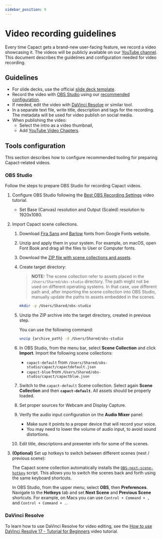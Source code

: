 ```yaml
---
sidebar_position: 9
---
```


# Video recording guidelines

Every time Capact gets a brand-new user-facing feature, we record a video showcasing it. The videos will be publicly available on our [YouTube channel](https://www.youtube.com/channel/UCajXtDttqVuZ_Bl7M3_qA8w).
This document describes the guidelines and configuration needed for video recording.

## Guidelines

- For slide decks, use the official [slide deck template](./slide-deck-template.md).
- Record the video with [OBS Studio](https://obsproject.com) using our [recommended configuration](#obs-studio).
- If needed, edit the video with [DaVinci Resolve](https://www.blackmagicdesign.com/products/davinciresolve/studio) or similar tool.
- In a separate text file, write title, description and tags for the recording. The metadata will be used for video publish on social media.
- When publishing the video:
    - Select the intro as a video thumbnail,
    - Add [YouTube Video Chapters](https://support.google.com/youtube/answer/9884579?hl=en).

## Tools configuration

This section describes how to configure recommended tooling for preparing Capact-related videos.

### OBS Studio

Follow the steps to prepare OBS Studio for recording Capact videos.

1. Configure OBS Studio following the [Best OBS Recording Settings](https://www.youtube.com/watch?v=RtDQDbPTd9E) video tutorial.

    - Set Base (Canvas) resolution and Output (Scaled) resolution to 1920x1080.

1. Import Capact scene collections.

    1. Download [Fira Sans](https://fonts.google.com/download?family=Fira%20Sans) and [Barlow](https://fonts.google.com/download?family=Barlow) fonts from Google Fonts website.
    1. Unzip and apply them in your system. For example, on macOS, open Font Book and drag all the files to User or Computer fonts.
    1. Download the [ZIP file with scene collections and assets](./assets/obs-studio-capact.zip).
    1. Create target directory:

        > **NOTE:** The scene collection refer to assets placed in the `/Users/Shared/obs-studio` directory. The path might not be used on different operating systems. In that case, use different path and, after importing the scene collection into OBS Studio, manually update the paths to assets embedded in the scenes.

        ```bash
        mkdir -p /Users/Shared/obs-studio
        ```

    1. Unzip the ZIP archive into the target directory, created in previous step.

        You can use the following command:

        ```bash
        unzip {archive_path} -d /Users/Shared/obs-studio
        ```

    1. In OBS Studio, from the menu bar, select **Scene Collection** and click **Import**. Import the following scene collections:

        - `capact-default` from `/Users/Shared/obs-studio/capact/capactdefault.json`
        - `capact-blue` from `/Users/Shared/obs-studio/capact/capactblue.json`

    1. Switch to the `capact-default` Scene collection. Select again **Scene Collection** and then **`capact-default`**. All assets should be properly loaded.

    1. Set proper sources for Webcam and Display Capture.

    1. Verify the audio input configuration on the **Audio Mixer** panel:
    
        - Make sure it points to a proper device that will record your voice.
        - You may need to lower the volume of audio input, to avoid sound distortions.

    1. Edit title, descriptions and presenter info for some of the scenes.

1. **(Optional)** Set up hotkeys to switch between different scenes (next / previous scene):

    The Capact scene collection automatically installs the [`OBS-next-scene-hotkey`](https://github.com/SimonGZ/OBS-next-scene-hotkey) script. This allows you to switch the scenes back and forth using the same keyboard shortcuts.
    
    In OBS Studio, from the upper menu, select **OBS**, then **Preferences**. Navigate to the **Hotkeys** tab and set **Next Scene** and **Previous Scene** shortcuts. For example, on Macs you can use `Control + Command + ,` and `Control + Command + .`.

### DaVinci Resolve

To learn how to use DaVinci Resolve for video editing, see the [How to use DaVinci Resolve 17 - Tutorial for Beginners](https://www.youtube.com/watch?v=UguJiz9AYM8) video tutorial.


